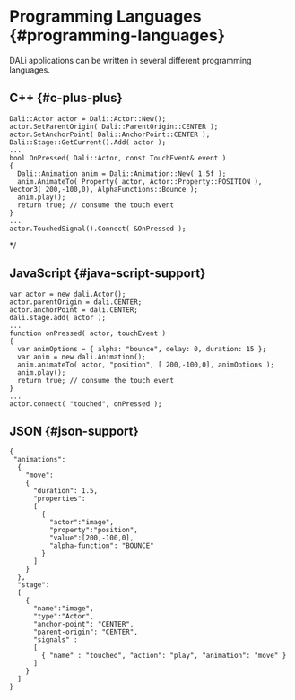<!--
/**-->

# Programming Languages {#programming-languages}

DALi applications can be written in several different programming languages.

## C++ {#c-plus-plus}

~~~{.cpp}
Dali::Actor actor = Dali::Actor::New();
actor.SetParentOrigin( Dali::ParentOrigin::CENTER );
actor.SetAnchorPoint( Dali::AnchorPoint::CENTER );
Dali::Stage::GetCurrent().Add( actor );
...
bool OnPressed( Dali::Actor, const TouchEvent& event )
{
  Dali::Animation anim = Dali::Animation::New( 1.5f );
  anim.AnimateTo( Property( actor, Actor::Property::POSITION ), Vector3( 200,-100,0), AlphaFunctions::Bounce );
  anim.play();
  return true; // consume the touch event
}
...
actor.TouchedSignal().Connect( &OnPressed );
~~~

*/

## JavaScript {#java-script-support}

~~~{.js}
var actor = new dali.Actor();
actor.parentOrigin = dali.CENTER;
actor.anchorPoint = dali.CENTER;
dali.stage.add( actor );
...
function onPressed( actor, touchEvent )
{
  var animOptions = { alpha: "bounce", delay: 0, duration: 15 };
  var anim = new dali.Animation();
  anim.animateTo( actor, "position", [ 200,-100,0], animOptions );
  anim.play();
  return true; // consume the touch event
}
...
actor.connect( "touched", onPressed );

~~~

## JSON {#json-support}

~~~{.json}
{
 "animations":
  {
    "move":
    {
      "duration": 1.5,
      "properties":
      [
        {
          "actor":"image",
          "property":"position",
          "value":[200,-100,0],
          "alpha-function": "BOUNCE"
        }
      ]
    }
  },
  "stage":
  [
    {
      "name":"image",
      "type":"Actor",
      "anchor-point": "CENTER",
      "parent-origin": "CENTER",
      "signals" :
      [
        { "name" : "touched", "action": "play", "animation": "move" }
      ]
    }
  ]
}
~~~